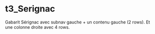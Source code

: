 # t3_Serignac


Gabarit Sérignac avec subnav gauche + un contenu gauche (2 rows). Et une colonne droite avec 4 rows.
